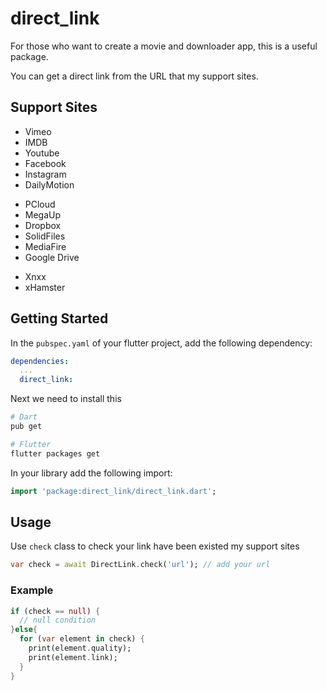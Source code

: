 # direct_link

For those who want to create a movie and downloader app, this is a useful package.

You can get a direct link from the URL that my support sites.

## Support Sites
- Vimeo
- IMDB
- Youtube
- Facebook
- Instagram
- DailyMotion
* PCloud
* MegaUp
* Dropbox
* SolidFiles
* MediaFire
* Google Drive
- Xnxx
- xHamster


## Getting Started

In the `pubspec.yaml` of your flutter project, add the following dependency:

```yaml
dependencies:
  ...
  direct_link:
```

Next we need to install this

```sh
# Dart
pub get

# Flutter
flutter packages get
```

In your library add the following import:

```dart
import 'package:direct_link/direct_link.dart';
```

## Usage

Use `check` class to check your link have been existed my support sites

```dart
var check = await DirectLink.check('url'); // add your url
```

### Example

```dart
if (check == null) {
  // null condition
}else{
  for (var element in check) {
    print(element.quality);
    print(element.link);
  }
}

```